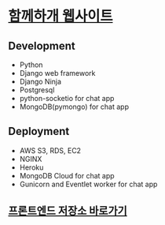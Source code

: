 # [함께하개 웹사이트](https://withdog.me)

## Development
- Python
- Django web framework
- Django Ninja
- Postgresql
- python-socketio for chat app
- MongoDB(pymongo) for chat app

## Deployment
- AWS S3, RDS, EC2
- NGINX
- Heroku
- MongoDB Cloud for chat app
- Gunicorn and Eventlet worker for chat app

## [프론트엔드 저장소 바로가기](https://github.com/kseul/with_dog)

